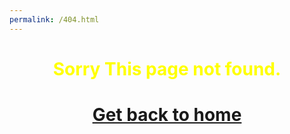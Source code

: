 ```yaml
---
permalink: /404.html
---
```

<body background="https://cdn.statically.io/img/partneredsolutionsit.com/wp-content/uploads/2018/06/404-sunset.png?w=1786&quality=100">
<center><h1 style="color: Yellow">Sorry This page not found.</h1></center>
<center><h1 style="color: red"><a href="https://mrhsharma.github.io/web/">Get back to home</a></h1></center>
</body>
